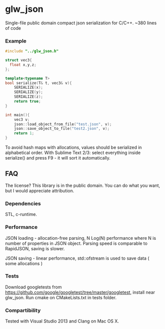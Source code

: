# glw_json
Single-file public domain compact json serialization for C/C++.
~380 lines of code

### Example
```c++
#include "../glw_json.h"

struct vec3{
  float x,y,z;
};

template<typename T>
bool serialize(T& t, vec3& v){
	SERIALIZE(x);
	SERIALIZE(y);
	SERIALIZE(z);
	return true;
}

int main(){
	vec3 v;
	json::load_object_from_file("test.json", v);
	json::save_object_to_file("test2.json", v);
	return 1;
}
```

To avoid hash maps with allocations, values should be serialized in alphabetical order.
With Sublime Text 2/3: select everything inside serialize() and press F9 - it will sort it automatically.

## FAQ

The license?
This library is in the public domain. You can do what you want, but I would appreciate attribution.

### Dependencies
 STL, c-runtime.

### Performance
JSON loading - allocation-free parsing, N Log(N) performance where N is number of properties in JSON object.
   Parsing speed is comparable to RapidJSON, saving is slower.

JSON saving - linear performance, std::ofstream is used to save data ( some allocations )

### Tests
 Download googletests from https://github.com/google/googletest/tree/master/googletest, install near glw_json. Run cmake on CMakeLists.txt in tests folder.

### Compartibility
  Tested with Visual Studio 2013 and Clang on Mac OS X.



